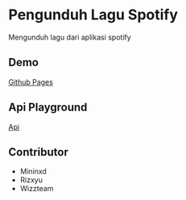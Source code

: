 # Pengunduh Lagu Spotify
Mengunduh lagu dari aplikasi spotify

## Demo
[Github Pages](https://rizxyu.github.io/spotify-downloader/)

## Api Playground
[Api](http://api.wizzteam.my.id)

## Contributor
- Mininxd
- Rizxyu
- Wizzteam

